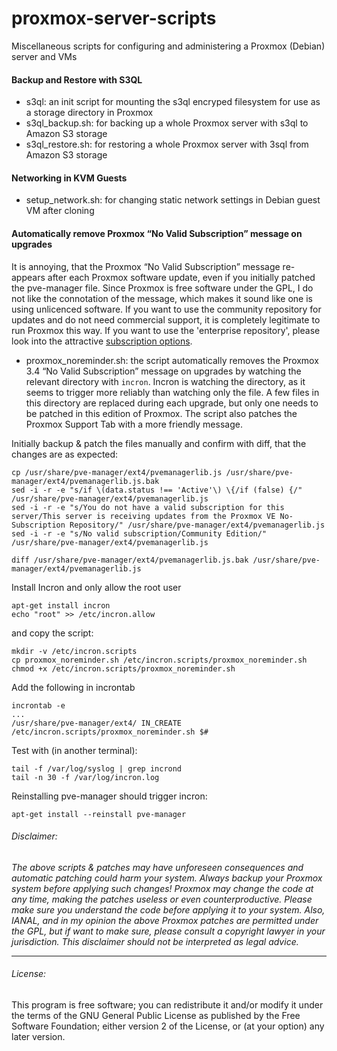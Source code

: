 # proxmox-server-scripts
Miscellaneous scripts for configuring and administering a Proxmox (Debian) server and VMs

#### Backup and Restore with S3QL

 - s3ql: an init script for mounting the s3ql encryped filesystem for use as a storage directory in Proxmox
 - s3ql_backup.sh: for backing up a whole Proxmox server with s3ql to Amazon S3 storage
 - s3ql_restore.sh:	for restoring a whole Proxmox server with 3sql from Amazon S3 storage

#### Networking in KVM Guests
 - setup_network.sh: for changing static network settings in Debian guest VM after cloning

#### Automatically remove Proxmox “No Valid Subscription” message on upgrades

It is annoying, that the Proxmox “No Valid Subscription” message re-appears after each Proxmox software update, even if you initially patched the pve-manager file. Since Proxmox is free software under the GPL, I do not like the connotation of the message, which makes it sound like one is using unlicenced software. If you want to use the community repository for updates and do not need commercial support, it is completely legitimate to run Proxmox this way. If you want to use the 'enterprise repository', please look into the attractive [subscription options](https://www.proxmox.com/en/proxmox-ve/pricing). 

 - proxmox_noreminder.sh: the script automatically removes the Proxmox 3.4 “No Valid Subscription” message on upgrades by watching the relevant directory with ```incron```. Incron is watching the directory, as it seems to trigger more reliably than watching only the file. A few files in this directory are replaced during each upgrade, but only one needs to be patched in this edition of Proxmox. The script also patches the Proxmox Support Tab with a more friendly message.

Initially backup & patch the files manually and confirm with diff, that the changes are as expected:
```
cp /usr/share/pve-manager/ext4/pvemanagerlib.js /usr/share/pve-manager/ext4/pvemanagerlib.js.bak
sed -i -r -e "s/if \(data.status !== 'Active'\) \{/if (false) {/" /usr/share/pve-manager/ext4/pvemanagerlib.js 
sed -i -r -e "s/You do not have a valid subscription for this server/This server is receiving updates from the Proxmox VE No-Subscription Repository/" /usr/share/pve-manager/ext4/pvemanagerlib.js 
sed -i -r -e "s/No valid subscription/Community Edition/" /usr/share/pve-manager/ext4/pvemanagerlib.js

diff /usr/share/pve-manager/ext4/pvemanagerlib.js.bak /usr/share/pve-manager/ext4/pvemanagerlib.js
```

Install Incron and only allow the root user
```
apt-get install incron
echo "root" >> /etc/incron.allow
```

and copy the script:
```
mkdir -v /etc/incron.scripts
cp proxmox_noreminder.sh /etc/incron.scripts/proxmox_noreminder.sh
chmod +x /etc/incron.scripts/proxmox_noreminder.sh
```

Add the following in incrontab
```
incrontab -e
...
/usr/share/pve-manager/ext4/ IN_CREATE /etc/incron.scripts/proxmox_noreminder.sh $#
```

Test with (in another terminal):
```
tail -f /var/log/syslog | grep incrond
tail -n 30 -f /var/log/incron.log
```
Reinstalling pve-manager should trigger incron:
```
apt-get install --reinstall pve-manager
```

###### Disclaimer:
*The above scripts & patches may have unforeseen consequences and automatic patching could harm your system. Always backup your Proxmox system before applying such changes! Proxmox may change the code at any time, making the patches useless or even counterproductive. Please make sure you understand the code before applying it to your system. Also, IANAL, and in my opinion the above Proxmox patches are permitted under the GPL, but if want to make sure, please consult a copyright lawyer in your jurisdiction. This disclaimer should not be interpreted as legal advice.*

---
###### License:
This program is free software; you can redistribute it and/or modify it under the terms of the GNU General Public License as published by the Free Software Foundation; either version 2 of the License, or (at your option) any later version.
